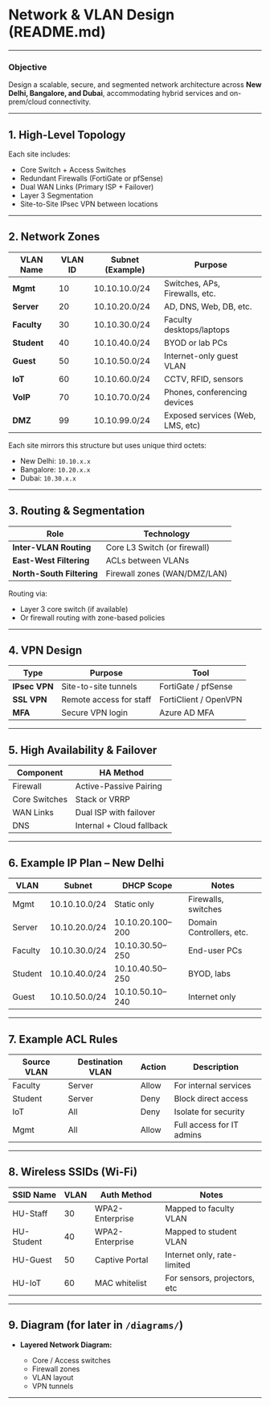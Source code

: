 # **Network & VLAN Design (README.md)**

---

### **Objective**

Design a scalable, secure, and segmented network architecture across **New Delhi, Bangalore, and Dubai**, accommodating hybrid services and on-prem/cloud connectivity.

---

## **1. High-Level Topology**

Each site includes:

* Core Switch + Access Switches
* Redundant Firewalls (FortiGate or pfSense)
* Dual WAN Links (Primary ISP + Failover)
* Layer 3 Segmentation
* Site-to-Site IPsec VPN between locations

---

## **2. Network Zones**

| VLAN Name   | VLAN ID | Subnet (Example) | Purpose                          |
| ----------- | ------- | ---------------- | -------------------------------- |
| **Mgmt**    | 10      | 10.10.10.0/24    | Switches, APs, Firewalls, etc.   |
| **Server**  | 20      | 10.10.20.0/24    | AD, DNS, Web, DB, etc.           |
| **Faculty** | 30      | 10.10.30.0/24    | Faculty desktops/laptops         |
| **Student** | 40      | 10.10.40.0/24    | BYOD or lab PCs                  |
| **Guest**   | 50      | 10.10.50.0/24    | Internet-only guest VLAN         |
| **IoT**     | 60      | 10.10.60.0/24    | CCTV, RFID, sensors              |
| **VoIP**    | 70      | 10.10.70.0/24    | Phones, conferencing devices     |
| **DMZ**     | 99      | 10.10.99.0/24    | Exposed services (Web, LMS, etc) |

Each site mirrors this structure but uses unique third octets:

* New Delhi: `10.10.x.x`
* Bangalore: `10.20.x.x`
* Dubai: `10.30.x.x`

---

## **3. Routing & Segmentation**

| Role                      | Technology                   |
| ------------------------- | ---------------------------- |
| **Inter-VLAN Routing**    | Core L3 Switch (or firewall) |
| **East-West Filtering**   | ACLs between VLANs           |
| **North-South Filtering** | Firewall zones (WAN/DMZ/LAN) |

Routing via:

* Layer 3 core switch (if available)
* Or firewall routing with zone-based policies

---

## **4. VPN Design**

| Type          | Purpose                 | Tool                  |
| ------------- | ----------------------- | --------------------- |
| **IPsec VPN** | Site-to-site tunnels    | FortiGate / pfSense   |
| **SSL VPN**   | Remote access for staff | FortiClient / OpenVPN |
| **MFA**       | Secure VPN login        | Azure AD MFA          |

---

## **5. High Availability & Failover**

| Component     | HA Method                 |
| ------------- | ------------------------- |
| Firewall      | Active-Passive Pairing    |
| Core Switches | Stack or VRRP             |
| WAN Links     | Dual ISP with failover    |
| DNS           | Internal + Cloud fallback |

---

## **6. Example IP Plan – New Delhi**

| VLAN    | Subnet        | DHCP Scope       | Notes                    |
| ------- | ------------- | ---------------- | ------------------------ |
| Mgmt    | 10.10.10.0/24 | Static only      | Firewalls, switches      |
| Server  | 10.10.20.0/24 | 10.10.20.100–200 | Domain Controllers, etc. |
| Faculty | 10.10.30.0/24 | 10.10.30.50–250  | End-user PCs             |
| Student | 10.10.40.0/24 | 10.10.40.50–250  | BYOD, labs               |
| Guest   | 10.10.50.0/24 | 10.10.50.10–240  | Internet only            |

---

## **7. Example ACL Rules**

| Source VLAN | Destination VLAN | Action | Description               |
| ----------- | ---------------- | ------ | ------------------------- |
| Faculty     | Server           | Allow  | For internal services     |
| Student     | Server           | Deny   | Block direct access       |
| IoT         | All              | Deny   | Isolate for security      |
| Mgmt        | All              | Allow  | Full access for IT admins |

---

## **8. Wireless SSIDs (Wi-Fi)**

| SSID Name  | VLAN | Auth Method     | Notes                        |
| ---------- | ---- | --------------- | ---------------------------- |
| HU-Staff   | 30   | WPA2-Enterprise | Mapped to faculty VLAN       |
| HU-Student | 40   | WPA2-Enterprise | Mapped to student VLAN       |
| HU-Guest   | 50   | Captive Portal  | Internet only, rate-limited  |
| HU-IoT     | 60   | MAC whitelist   | For sensors, projectors, etc |

---

## **9. Diagram (for later in `/diagrams/`)**

* **Layered Network Diagram:**

  * Core / Access switches
  * Firewall zones
  * VLAN layout
  * VPN tunnels

---
